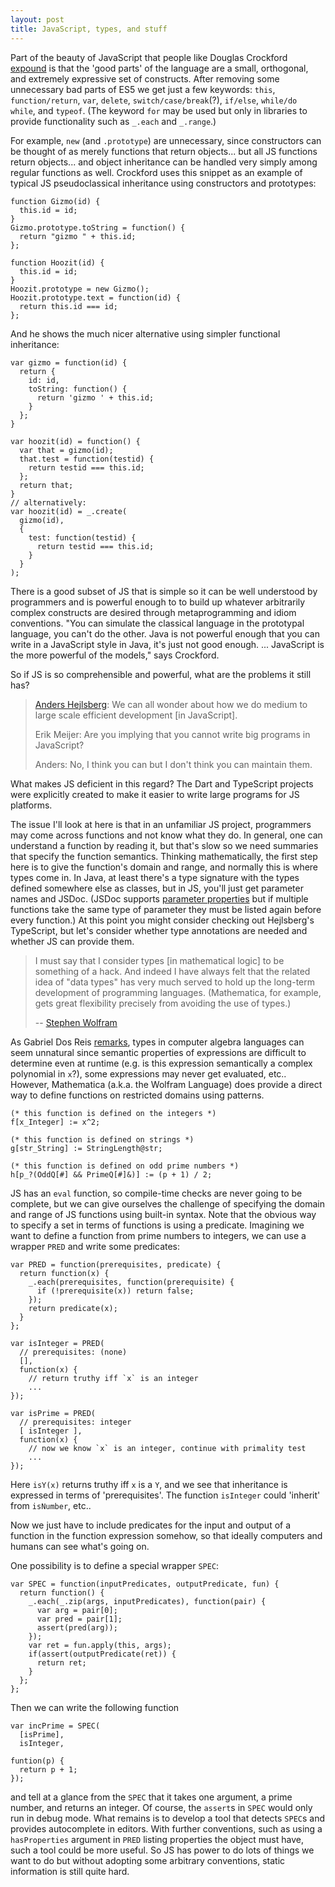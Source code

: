 ```yaml
---
layout: post
title: JavaScript, types, and stuff
---
```


Part of the beauty of JavaScript that people like Douglas Crockford
[expound](https://youtu.be/ya4UHuXNygM?list=PLgEN6Yip8UBKt4j7_KJhhAMnggkA-5svC)
is that the 'good parts' of the language are a small, orthogonal, and
extremely expressive set of constructs.
After removing some unnecessary bad parts of ES5 we get just a few keywords:
`this`,
`function/return`,
`var`,
`delete`,
`switch/case/break`(?),
`if/else`,
`while/do while`, and
`typeof`.
(The keyword `for` may be used but only in libraries to provide functionality
such as `_.each` and `_.range`.)

For example, `new` (and `.prototype`) are unnecessary, since constructors
can be thought of as merely functions that return objects... but all JS
functions return objects... and object inheritance can be handled very simply
among regular functions as well.
Crockford uses this snippet as an example of typical JS pseudoclassical
inheritance using constructors and prototypes:

    function Gizmo(id) {
      this.id = id;
    }
    Gizmo.prototype.toString = function() {
      return "gizmo " + this.id;
    };

    function Hoozit(id) {
      this.id = id;
    }
    Hoozit.prototype = new Gizmo();
    Hoozit.prototype.text = function(id) {
      return this.id === id;
    };

And he shows the much nicer alternative using simpler functional inheritance:

    var gizmo = function(id) {
      return {
        id: id,
        toString: function() {
          return 'gizmo ' + this.id;
        }
      };
    }

    var hoozit(id) = function() {
      var that = gizmo(id);
      that.test = function(testid) {
        return testid === this.id;
      };
      return that;
    }
    // alternatively:
    var hoozit(id) = _.create(
      gizmo(id),
      {
        test: function(testid) {
          return testid === this.id;
        }
      }
    );

There is a good subset of JS that is simple so it
can be well understood by programmers and is powerful enough to to build up
whatever arbitrarily complex constructs are desired through metaprogramming and
idiom conventions.
"You can simulate the classical language in the prototypal language, you
can't do the other.
Java is not powerful enough that you can write in a JavaScript style in
Java, it's just not good enough. ...
JavaScript is the more powerful of the models," says Crockford.

So if JS is so comprehensible and powerful, what are the problems it still has?

> [Anders Hejlsberg](https://channel9.msdn.com/Events/Lang-NEXT/Lang-NEXT-2012/Panel-Web-and-Cloud-Programming):
> We can all wonder about how we do medium to large scale efficient development
> [in JavaScript].
>
> Erik Meijer:
> Are you implying that you cannot write big programs in JavaScript?
>
> Anders:
> No, I think you can but I don't think you can maintain them.

What makes JS deficient in this regard?
The Dart and TypeScript projects were explicitly created to make it easier
to write large programs for JS platforms.

The issue I'll look at here is that in an unfamiliar JS project, programmers
may come across functions and not know what they do.
In general, one can understand a function by reading it, but that's slow so
we need summaries that specify the function semantics.
Thinking mathematically, the first step here is to give the function's
domain and range, and normally this is where types come in.
In Java, at least there's a type signature with the types defined somewhere
else as classes, but in JS, you'll just get parameter names and JSDoc.
(JSDoc supports [parameter properties](http://usejsdoc.org/tags-param.html#parameters-with-properties)
but if multiple functions take the same type of parameter they must be
listed again before every function.)
At this point you might consider checking out Hejlsberg's TypeScript, but
let's consider whether type annotations are needed and whether JS can provide
them.

> I must say that I consider types [in mathematical logic] to be something of a
> hack.
> And indeed I have always felt that the related idea of "data types" has
> very much served to hold up the long-term development of  programming
> languages.
> (Mathematica, for example, gets great flexibility precisely from
> avoiding the use of types.)
>
> -- [Stephen Wolfram](http://blog.stephenwolfram.com/2010/11/100-years-since-principia-mathematica/)

As Gabriel Dos Reis [remarks](http://research.microsoft.com/apps/video/default.aspx?id=192429&r=1),
types in computer algebra languages can seem unnatural since semantic properties
of expressions are difficult to determine even at runtime (e.g. is this
expression semantically a complex polynomial in `x`?), some expressions
may never get evaluated, etc..
However, Mathematica (a.k.a. the Wolfram Language) does provide a direct way
to define functions on restricted domains using patterns.

    (* this function is defined on the integers *)
    f[x_Integer] := x^2;

    (* this function is defined on strings *)
    g[str_String] := StringLength@str;

    (* this function is defined on odd prime numbers *)
    h[p_?(OddQ[#] && PrimeQ[#]&)] := (p + 1) / 2;

JS has an `eval` function, so compile-time checks are never going to be
complete, but we can give ourselves the challenge of specifying the domain
and range of JS functions using built-in syntax.
Note that the obvious way to specify a set in terms of functions is using
a predicate.
Imagining we want to define a function from prime numbers to integers, we can
use a wrapper `PRED` and write some predicates:

    var PRED = function(prerequisites, predicate) {
      return function(x) {
        _.each(prerequisites, function(prerequisite) {
          if (!prerequisite(x)) return false;
        });
        return predicate(x);
      }
    };

    var isInteger = PRED(
      // prerequisites: (none)
      [],
      function(x) {
        // return truthy iff `x` is an integer
        ...
    });

    var isPrime = PRED(
      // prerequisites: integer
      [ isInteger ],
      function(x) {
        // now we know `x` is an integer, continue with primality test
        ...
    });

Here `isY(x)` returns truthy iff `x` is a `Y`, and we see that inheritance
is expressed in terms of 'prerequisites'.
The function `isInteger` could 'inherit' from `isNumber`, etc..

Now we just have to include predicates for the input and output of a function
in the function expression somehow, so that ideally computers and humans
can see what's going on.

One possibility is to define a special wrapper `SPEC`:

    var SPEC = function(inputPredicates, outputPredicate, fun) {
      return function() {
        _.each(_.zip(args, inputPredicates), function(pair) {
          var arg = pair[0];
          var pred = pair[1];
          assert(pred(arg));
        });
        var ret = fun.apply(this, args);
        if(assert(outputPredicate(ret)) {
          return ret;
        }
      };
    };

Then we can write the following function

    var incPrime = SPEC(
      [isPrime],
      isInteger,

    funtion(p) {
      return p + 1;
    });

and tell at a glance from the `SPEC` that it takes one argument, a prime
number, and returns an integer.
Of course, the `assert`s in `SPEC` would only run in debug mode.
What remains is to develop a tool that detects `SPEC`s and provides
autocomplete in editors.
With further conventions, such as using a `hasProperties` argument in
`PRED` listing properties the object must have, such a tool could be more
useful.
So JS has power to do lots of things we want to do but without adopting
some arbitrary conventions, static information is still quite hard.

